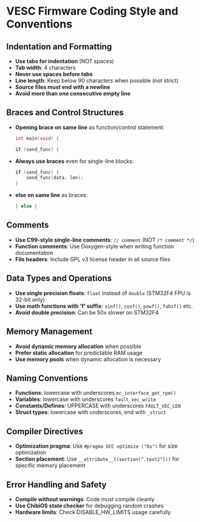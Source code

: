 # VESC Firmware Coding Style and Conventions

## Indentation and Formatting
- **Use tabs for indentation** (NOT spaces)
- **Tab width**: 4 characters
- **Never use spaces before tabs**
- **Line length**: Keep below 90 characters when possible (not strict)
- **Source files must end with a newline**
- **Avoid more than one consecutive empty line**

## Braces and Control Structures
- **Opening brace on same line** as function/control statement:
  ```c
  int main(void) {
  
  if (send_func) {
  ```
- **Always use braces** even for single-line blocks:
  ```c
  if (send_func) {
      send_func(data, len);
  }
  ```
- **else on same line** as braces:
  ```c
  } else {
  ```

## Comments
- **Use C99-style single-line comments**: `// comment` (NOT `/* comment */`)
- **Function comments**: Use Doxygen-style when writing function documentation
- **File headers**: Include GPL v3 license header in all source files

## Data Types and Operations
- **Use single precision floats**: `float` instead of `double` (STM32F4 FPU is 32-bit only)
- **Use math functions with 'f' suffix**: `sinf()`, `cosf()`, `powf()`, `fabsf()` etc.
- **Avoid double precision**: Can be 50x slower on STM32F4

## Memory Management
- **Avoid dynamic memory allocation** when possible
- **Prefer static allocation** for predictable RAM usage
- **Use memory pools** when dynamic allocation is necessary

## Naming Conventions
- **Functions**: lowercase with underscores `mc_interface_get_rpm()`
- **Variables**: lowercase with underscores `fault_vec_write`
- **Constants/Defines**: UPPERCASE with underscores `FAULT_VEC_LEN`
- **Struct types**: lowercase with underscores, end with `_struct`

## Compiler Directives
- **Optimization pragma**: Use `#pragma GCC optimize ("Os")` for size optimization
- **Section placement**: Use `__attribute__((section(".text2")))` for specific memory placement

## Error Handling and Safety
- **Compile without warnings**: Code must compile cleanly
- **Use ChibiOS state checker** for debugging random crashes
- **Hardware limits**: Check DISABLE_HW_LIMITS usage carefully